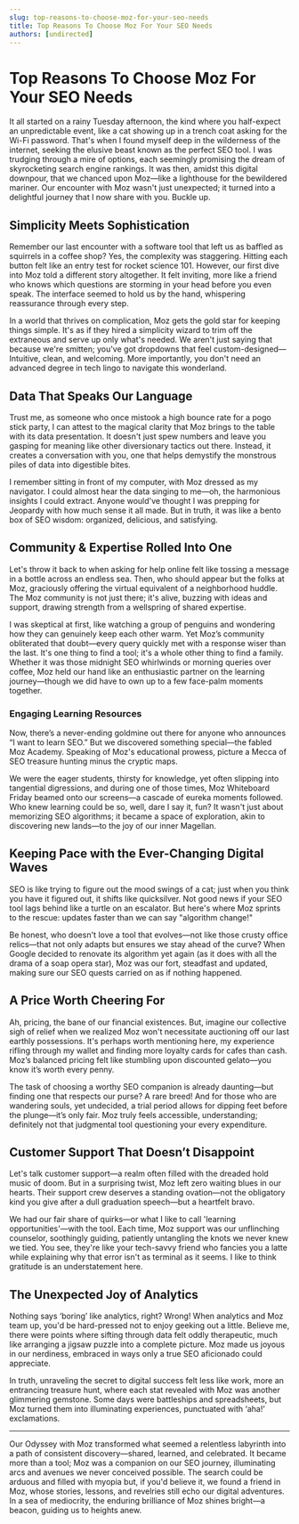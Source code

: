 ```yaml
---
slug: top-reasons-to-choose-moz-for-your-seo-needs
title: Top Reasons To Choose Moz For Your SEO Needs
authors: [undirected]
---
```



# Top Reasons To Choose Moz For Your SEO Needs

It all started on a rainy Tuesday afternoon, the kind where you half-expect an unpredictable event, like a cat showing up in a trench coat asking for the Wi-Fi password. That's when I found myself deep in the wilderness of the internet, seeking the elusive beast known as the perfect SEO tool. I was trudging through a mire of options, each seemingly promising the dream of skyrocketing search engine rankings. It was then, amidst this digital downpour, that we chanced upon Moz—like a lighthouse for the bewildered mariner. Our encounter with Moz wasn't just unexpected; it turned into a delightful journey that I now share with you. Buckle up.

## Simplicity Meets Sophistication

Remember our last encounter with a software tool that left us as baffled as squirrels in a coffee shop? Yes, the complexity was staggering. Hitting each button felt like an entry test for rocket science 101. However, our first dive into Moz told a different story altogether. It felt inviting, more like a friend who knows which questions are storming in your head before you even speak. The interface seemed to hold us by the hand, whispering reassurance through every step. 

In a world that thrives on complication, Moz gets the gold star for keeping things simple. It's as if they hired a simplicity wizard to trim off the extraneous and serve up only what's needed. We aren't just saying that because we're smitten; you've got dropdowns that feel custom-designed—Intuitive, clean, and welcoming. More importantly, you don't need an advanced degree in tech lingo to navigate this wonderland.

## Data That Speaks Our Language

Trust me, as someone who once mistook a high bounce rate for a pogo stick party, I can attest to the magical clarity that Moz brings to the table with its data presentation. It doesn't just spew numbers and leave you gasping for meaning like other diversionary tactics out there. Instead, it creates a conversation with you, one that helps demystify the monstrous piles of data into digestible bites.

I remember sitting in front of my computer, with Moz dressed as my navigator. I could almost hear the data singing to me—oh, the harmonious insights I could extract. Anyone would've thought I was prepping for Jeopardy with how much sense it all made. But in truth, it was like a bento box of SEO wisdom: organized, delicious, and satisfying.

## Community & Expertise Rolled Into One

Let's throw it back to when asking for help online felt like tossing a message in a bottle across an endless sea. Then, who should appear but the folks at Moz, graciously offering the virtual equivalent of a neighborhood huddle. The Moz community is not just there; it's alive, buzzing with ideas and support, drawing strength from a wellspring of shared expertise.

I was skeptical at first, like watching a group of penguins and wondering how they can genuinely keep each other warm. Yet Moz’s community obliterated that doubt—every query quickly met with a response wiser than the last. It's one thing to find a tool; it's a whole other thing to find a family. Whether it was those midnight SEO whirlwinds or morning queries over coffee, Moz held our hand like an enthusiastic partner on the learning journey—though we did have to own up to a few face-palm moments together.

### Engaging Learning Resources

Now, there’s a never-ending goldmine out there for anyone who announces “I want to learn SEO.” But we discovered something special—the fabled Moz Academy. Speaking of Moz's educational prowess, picture a Mecca of SEO treasure hunting minus the cryptic maps.

We were the eager students, thirsty for knowledge, yet often slipping into tangential digressions, and during one of those times, Moz Whiteboard Friday beamed onto our screens—a cascade of eureka moments followed. Who knew learning could be so, well, dare I say it, fun? It wasn't just about memorizing SEO algorithms; it became a space of exploration, akin to discovering new lands—to the joy of our inner Magellan.

## Keeping Pace with the Ever-Changing Digital Waves

SEO is like trying to figure out the mood swings of a cat; just when you think you have it figured out, it shifts like quicksilver. Not good news if your SEO tool lags behind like a turtle on an escalator. But here's where Moz sprints to the rescue: updates faster than we can say "algorithm change!"

Be honest, who doesn't love a tool that evolves—not like those crusty office relics—that not only adapts but ensures we stay ahead of the curve? When Google decided to renovate its algorithm yet again (as it does with all the drama of a soap opera star), Moz was our fort, steadfast and updated, making sure our SEO quests carried on as if nothing happened.

## A Price Worth Cheering For

Ah, pricing, the bane of our financial existences. But, imagine our collective sigh of relief when we realized Moz won't necessitate auctioning off our last earthly possessions. It's perhaps worth mentioning here, my experience rifling through my wallet and finding more loyalty cards for cafes than cash. Moz’s balanced pricing felt like stumbling upon discounted gelato—you know it’s worth every penny.

The task of choosing a worthy SEO companion is already daunting—but finding one that respects our purse? A rare breed! And for those who are wandering souls, yet undecided, a trial period allows for dipping feet before the plunge—it’s only fair. Moz truly feels accessible, understanding; definitely not that judgmental tool questioning your every expenditure.

## Customer Support That Doesn’t Disappoint

Let's talk customer support—a realm often filled with the dreaded hold music of doom. But in a surprising twist, Moz left zero waiting blues in our hearts. Their support crew deserves a standing ovation—not the obligatory kind you give after a dull graduation speech—but a heartfelt bravo.

We had our fair share of quirks—or what I like to call 'learning opportunities'—with the tool. Each time, Moz support was our unflinching counselor, soothingly guiding, patiently untangling the knots we never knew we tied. You see, they're like your tech-savvy friend who fancies you a latte while explaining why that error isn't as terminal as it seems. I like to think gratitude is an understatement here.

## The Unexpected Joy of Analytics

Nothing says ‘boring’ like analytics, right? Wrong! When analytics and Moz team up, you'd be hard-pressed not to enjoy geeking out a little. Believe me, there were points where sifting through data felt oddly therapeutic, much like arranging a jigsaw puzzle into a complete picture. Moz made us joyous in our nerdiness, embraced in ways only a true SEO aficionado could appreciate.

In truth, unraveling the secret to digital success felt less like work, more an entrancing treasure hunt, where each stat revealed with Moz was another glimmering gemstone. Some days were battleships and spreadsheets, but Moz turned them into illuminating experiences, punctuated with ‘aha!’ exclamations.

---

Our Odyssey with Moz transformed what seemed a relentless labyrinth into a path of consistent discovery—shared, learned, and celebrated. It became more than a tool; Moz was a companion on our SEO journey, illuminating arcs and avenues we never conceived possible. The search could be arduous and filled with myopia but, if you'd believe it, we found a friend in Moz, whose stories, lessons, and revelries still echo our digital adventures. In a sea of mediocrity, the enduring brilliance of Moz shines bright—a beacon, guiding us to heights anew.